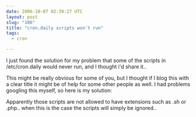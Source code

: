 ```yaml
---
date: 2006-10-07 02:39:27 UTC
layout: post
slug: "106"
title: "cron.daily scripts won't run"
tags:
  - cron

---
```

<p>I just found the solution for my problem that some of the scripts in /etc/cron.daily would never run, and I thought i'd share it..</p>

<p>This might be really obvious for some of you, but I thought if I blog this with a clear title it might be of help for some other people as well. I had problems googling this myself, so here is my solution:</p>

<p>Apparently those scripts are not allowed to have extensions such as .sh or .php.. when this is the case the scripts will simply be ignored..</p>
